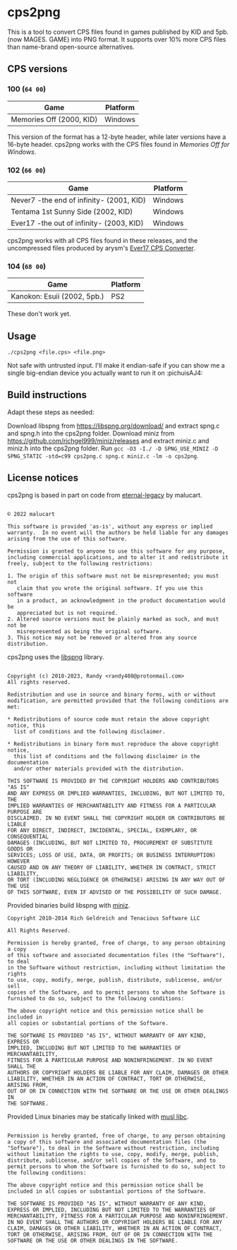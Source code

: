 # cps2png

This is a tool to convert CPS files found in games published by KID and 5pb. (now MAGES. GAME) into PNG format. It supports over 10% more CPS files than name-brand open-source alternatives.

## CPS versions
### 100 (`64 00`)
| Game                                     | Platform    |
| ---------------------------------------- | ----------- |
| Memories Off (2000, KID)                 | Windows     |

This version of the format has a 12-byte header, while later versions have a 16-byte header. cps2png works with the CPS files found in *Memories Off for Windows*.
### 102 (`66 00`)
| Game                                     | Platform    |
| ---------------------------------------- | ----------- |
| Never7 -the end of infinity- (2001, KID) | Windows     |
| Tentama 1st Sunny Side (2002, KID)       | Windows     |
| Ever17 -the out of infinity- (2003, KID) | Windows     |

cps2png works with all CPS files found in these releases, and the uncompressed files produced by arysm's [Ever17 CPS Converter](https://github.com/arsym-dev/Ever17-CPS-Converter).
### 104 (`68 00`)
| Game                                     | Platform    |
| ---------------------------------------- | ----------- |
| Kanokon: Esuii (2002, 5pb.)              | PS2         |

These don't work yet.
## Usage

```./cps2png <file.cps> <file.png>```

Not safe with untrusted input. I'll make it endian-safe if you can show me a single big-endian device you actually want to run it on :pichuisAJ4:

## Build instructions

Adapt these steps as needed:

Download libspng from https://libspng.org/download/ and extract spng.c and spng.h into the cps2png folder. Download miniz from https://github.com/richgel999/miniz/releases and extract miniz.c and miniz.h into the cps2png folder. Run `gcc -O3 -I./ -D SPNG_USE_MINIZ -D SPNG_STATIC -std=c99 cps2png.c spng.c miniz.c -lm -o cps2png`.

## License notices
cps2png is based in part on code from [eternal-legacy](https://github.com/malucard/eternal-legacy) by malucart.
```zlib License

© 2022 malucart

This software is provided 'as-is', without any express or implied
warranty.  In no event will the authors be held liable for any damages
arising from the use of this software.

Permission is granted to anyone to use this software for any purpose,
including commercial applications, and to alter it and redistribute it
freely, subject to the following restrictions:

1. The origin of this software must not be misrepresented; you must not
   claim that you wrote the original software. If you use this software
   in a product, an acknowledgment in the product documentation would be
   appreciated but is not required.
2. Altered source versions must be plainly marked as such, and must not be
   misrepresented as being the original software.
3. This notice may not be removed or altered from any source distribution.
```
cps2png uses the [libspng](https://libspng.org/) library.
```BSD 2-Clause License

Copyright (c) 2018-2023, Randy <randy408@protonmail.com>
All rights reserved.

Redistribution and use in source and binary forms, with or without
modification, are permitted provided that the following conditions are met:

* Redistributions of source code must retain the above copyright notice, this
  list of conditions and the following disclaimer.

* Redistributions in binary form must reproduce the above copyright notice,
  this list of conditions and the following disclaimer in the documentation
  and/or other materials provided with the distribution.

THIS SOFTWARE IS PROVIDED BY THE COPYRIGHT HOLDERS AND CONTRIBUTORS "AS IS"
AND ANY EXPRESS OR IMPLIED WARRANTIES, INCLUDING, BUT NOT LIMITED TO, THE
IMPLIED WARRANTIES OF MERCHANTABILITY AND FITNESS FOR A PARTICULAR PURPOSE ARE
DISCLAIMED. IN NO EVENT SHALL THE COPYRIGHT HOLDER OR CONTRIBUTORS BE LIABLE
FOR ANY DIRECT, INDIRECT, INCIDENTAL, SPECIAL, EXEMPLARY, OR CONSEQUENTIAL
DAMAGES (INCLUDING, BUT NOT LIMITED TO, PROCUREMENT OF SUBSTITUTE GOODS OR
SERVICES; LOSS OF USE, DATA, OR PROFITS; OR BUSINESS INTERRUPTION) HOWEVER
CAUSED AND ON ANY THEORY OF LIABILITY, WHETHER IN CONTRACT, STRICT LIABILITY,
OR TORT (INCLUDING NEGLIGENCE OR OTHERWISE) ARISING IN ANY WAY OUT OF THE USE
OF THIS SOFTWARE, EVEN IF ADVISED OF THE POSSIBILITY OF SUCH DAMAGE.
```

Provided binaries build libspng with [miniz](https://github.com/richgel999/miniz).
```Copyright 2013-2014 RAD Game Tools and Valve Software
Copyright 2010-2014 Rich Geldreich and Tenacious Software LLC

All Rights Reserved.

Permission is hereby granted, free of charge, to any person obtaining a copy
of this software and associated documentation files (the "Software"), to deal
in the Software without restriction, including without limitation the rights
to use, copy, modify, merge, publish, distribute, sublicense, and/or sell
copies of the Software, and to permit persons to whom the Software is
furnished to do so, subject to the following conditions:

The above copyright notice and this permission notice shall be included in
all copies or substantial portions of the Software.

THE SOFTWARE IS PROVIDED "AS IS", WITHOUT WARRANTY OF ANY KIND, EXPRESS OR
IMPLIED, INCLUDING BUT NOT LIMITED TO THE WARRANTIES OF MERCHANTABILITY,
FITNESS FOR A PARTICULAR PURPOSE AND NONINFRINGEMENT. IN NO EVENT SHALL THE
AUTHORS OR COPYRIGHT HOLDERS BE LIABLE FOR ANY CLAIM, DAMAGES OR OTHER
LIABILITY, WHETHER IN AN ACTION OF CONTRACT, TORT OR OTHERWISE, ARISING FROM,
OUT OF OR IN CONNECTION WITH THE SOFTWARE OR THE USE OR OTHER DEALINGS IN
THE SOFTWARE.
```

Provided Linux binaries may be statically linked with [musl libc](https://musl.libc.org/).
 ```Copyright © 2005-2020 Rich Felker, et al.

Permission is hereby granted, free of charge, to any person obtaining
a copy of this software and associated documentation files (the
"Software"), to deal in the Software without restriction, including
without limitation the rights to use, copy, modify, merge, publish,
distribute, sublicense, and/or sell copies of the Software, and to
permit persons to whom the Software is furnished to do so, subject to
the following conditions:

The above copyright notice and this permission notice shall be
included in all copies or substantial portions of the Software.

THE SOFTWARE IS PROVIDED "AS IS", WITHOUT WARRANTY OF ANY KIND,
EXPRESS OR IMPLIED, INCLUDING BUT NOT LIMITED TO THE WARRANTIES OF
MERCHANTABILITY, FITNESS FOR A PARTICULAR PURPOSE AND NONINFRINGEMENT.
IN NO EVENT SHALL THE AUTHORS OR COPYRIGHT HOLDERS BE LIABLE FOR ANY
CLAIM, DAMAGES OR OTHER LIABILITY, WHETHER IN AN ACTION OF CONTRACT,
TORT OR OTHERWISE, ARISING FROM, OUT OF OR IN CONNECTION WITH THE
SOFTWARE OR THE USE OR OTHER DEALINGS IN THE SOFTWARE.
```
